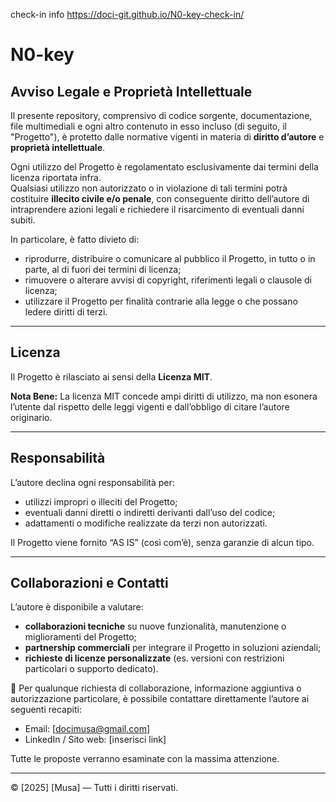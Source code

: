 
check-in info
https://doci-git.github.io/N0-key-check-in/


# N0-key

## Avviso Legale e Proprietà Intellettuale

Il presente repository, comprensivo di codice sorgente, documentazione, file multimediali e ogni altro contenuto in esso incluso (di seguito, il "Progetto"), è protetto dalle normative vigenti in materia di **diritto d’autore** e **proprietà intellettuale**.  

Ogni utilizzo del Progetto è regolamentato esclusivamente dai termini della licenza riportata infra.  
Qualsiasi utilizzo non autorizzato o in violazione di tali termini potrà costituire **illecito civile e/o penale**, con conseguente diritto dell’autore di intraprendere azioni legali e richiedere il risarcimento di eventuali danni subiti.  

In particolare, è fatto divieto di:  
- riprodurre, distribuire o comunicare al pubblico il Progetto, in tutto o in parte, al di fuori dei termini di licenza;  
- rimuovere o alterare avvisi di copyright, riferimenti legali o clausole di licenza;  
- utilizzare il Progetto per finalità contrarie alla legge o che possano ledere diritti di terzi.  

---

## Licenza

Il Progetto è rilasciato ai sensi della **Licenza MIT**.  





**Nota Bene:** La licenza MIT concede ampi diritti di utilizzo, ma non esonera l’utente dal rispetto delle leggi vigenti e dall’obbligo di citare l’autore originario.

---

## Responsabilità

L’autore declina ogni responsabilità per:  
- utilizzi impropri o illeciti del Progetto;  
- eventuali danni diretti o indiretti derivanti dall’uso del codice;  
- adattamenti o modifiche realizzate da terzi non autorizzati.  

Il Progetto viene fornito “AS IS” (così com’è), senza garanzie di alcun tipo.  

---

## Collaborazioni e Contatti

L’autore è disponibile a valutare:  
- **collaborazioni tecniche** su nuove funzionalità, manutenzione o miglioramenti del Progetto;  
- **partnership commerciali** per integrare il Progetto in soluzioni aziendali;  
- **richieste di licenze personalizzate** (es. versioni con restrizioni particolari o supporto dedicato).  

📩 Per qualunque richiesta di collaborazione, informazione aggiuntiva o autorizzazione particolare, è possibile contattare direttamente l’autore ai seguenti recapiti:  

- Email: [docimusa@gmail.com]  
- LinkedIn / Sito web: [inserisci link]  

Tutte le proposte verranno esaminate con la massima attenzione.  

---

© [2025] [Musa] — Tutti i diritti riservati.
